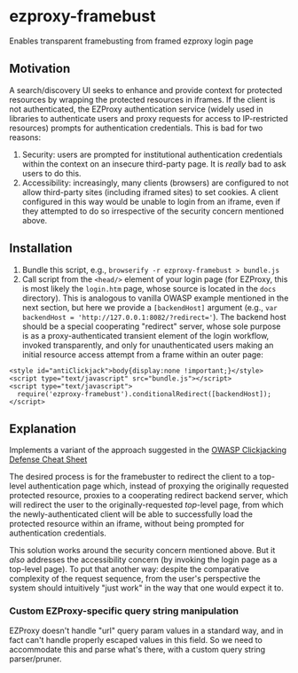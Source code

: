 # ezproxy-framebust
Enables transparent framebusting from framed ezproxy login page 

## Motivation
A search/discovery UI seeks to enhance and provide context for protected 
resources by wrapping the protected resources in iframes. If the client 
is not authenticated, the EZProxy authentication service (widely used in 
libraries to authenticate users and proxy requests for access to IP-restricted
resources) prompts for authentication credentials. This is bad for two reasons: 

1. Security: users are prompted for institutional authentication credentials 
within the context on an insecure third-party page. It is *really* bad to
ask users to do this.
2. Accessibility: increasingly, many clients (browsers) are configured to
not allow third-party sites (including iframed sites) to set cookies. A client
configured in this way would be unable to login from an iframe, even if
they attempted to do so irrespective of the security concern mentioned above.

## Installation
1. Bundle this script, e.g., `browserify -r ezproxy-framebust > bundle.js`
2. Call script from the `<head/>` element of your login page (for EZProxy, this 
is most likely the `login.htm` page, whose source is located in the `docs` 
directory). This is analogous to vanilla OWASP example mentioned in the next 
section, but here we provide a `[backendHost]` argument (e.g., `var backendHost =
'http://127.0.0.1:8082/?redirect='`).  The backend host should be a special 
cooperating "redirect" server, whose sole purpose is as a proxy-authenticated 
transient element of the login workflow, invoked transparently, and only for 
unauthenticated users making an initial resource access attempt from a frame 
within an outer page:

```
<style id="antiClickjack">body{display:none !important;}</style>
<script type="text/javascript" src="bundle.js"></script>
<script type="text/javascript">
  require('ezproxy-framebust').conditionalRedirect([backendHost]);
</script>
```

## Explanation
Implements a variant of the approach suggested in the [OWASP 
Clickjacking Defense Cheat Sheet](https://www.owasp.org/index.php/Clickjacking_Defense_Cheat_Sheet#Best-for-now_Legacy_Browser_Frame_Breaking_Script)

The desired process is for the framebuster to redirect the client to a top-level 
authentication page which, instead of proxying the originally requested 
protected resource, proxies to a cooperating redirect backend server, 
which will redirect the user to the originally-requested *top*-level page, 
from which the newly-authenticated client will be able to successfully load 
the protected resource within an iframe, without being prompted for authentication
credentials. 

This solution works around the security concern mentioned above. But it *also*
addresses the accessibility concern (by invoking the login page as a
top-level page). To put that another way: despite the comparative complexity of 
the request sequence, from the user's perspective the system should intuitively 
"just work" in the way that one would expect it to. 

### Custom EZProxy-specific query string manipulation
EZProxy doesn't handle "url" query param values in a standard way, and in fact 
can't handle properly escaped values in this field. So we need to accommodate 
this and parse what's there, with a custom query string parser/pruner. 

